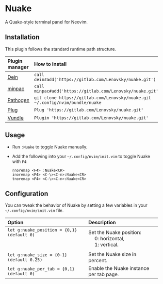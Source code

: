 # Nuake
A Quake-style terminal panel for Neovim.

## Installation
This plugin follows the standard runtime path structure.

| Plugin manager | How to install |
| :------------- | :------------- |
| [Dein][1] | `call dein#add('https://gitlab.com/Lenovsky/nuake.git')` |
| [minpac][2] | `call minpac#add('https://gitlab.com/Lenovsky/nuake.git')` |
| [Pathogen][3] | `git clone https://gitlab.com/Lenovsky/nuake.git ~/.config/nvim/bundle/nuake` |
| [Plug][4] | `Plug 'https://gitlab.com/Lenovsky/nuake.git'` |
| [Vundle][5] | `Plugin 'https://gitlab.com/Lenovsky/nuake.git'` |

## Usage
- Run `:Nuake` to toggle Nuake manually.

- Add the following into your `~/.config/nvim/init.vim` to toggle Nuake with `F4`:
   ```
   nnoremap <F4> :Nuake<CR>
   inoremap <F4> <C-\><C-n>:Nuake<CR>
   tnoremap <F4> <C-\><C-n>:Nuake<CR>
   ```

## Configuration
You can tweak the behavior of Nuake by setting a few variables in your `~/.config/nvim/init.vim` file.

| Option | Description |
| :------| :---------- |
| `let g:nuake_position = {0,1} (default 0)`<br><br><br> | Set the Nuake position:<br> &emsp; 0: horizontal,<br> &emsp; 1: vertical. |
| `let g:nuake_size = {0-1} (default 0.25)` | Set the Nuake size in percent. |
| `let g:nuake_per_tab = {0,1} (default 0)` | Enable the Nuake instance per tab page. |

[1]: https://github.com/Shougo/dein.vim
[2]: https://github.com/k-takata/minpac/
[3]: https://github.com/tpope/vim-pathogen
[4]: https://github.com/junegunn/vim-plug
[5]: https://github.com/VundleVim/Vundle.vim
